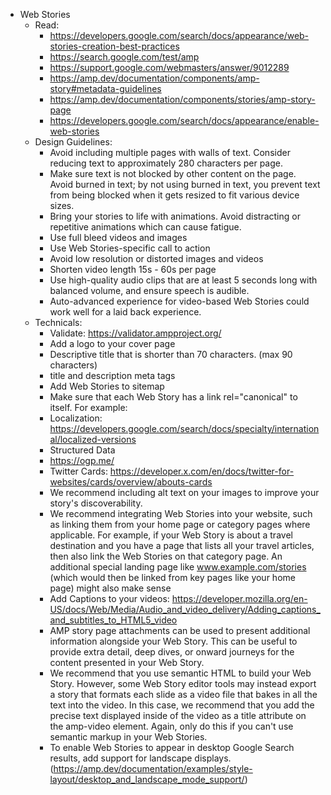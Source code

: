 - Web Stories
    - Read:
        - https://developers.google.com/search/docs/appearance/web-stories-creation-best-practices
        - https://search.google.com/test/amp
        - https://support.google.com/webmasters/answer/9012289
        - https://amp.dev/documentation/components/amp-story#metadata-guidelines
        - https://amp.dev/documentation/components/stories/amp-story-page
        - https://developers.google.com/search/docs/appearance/enable-web-stories
    - Design Guidelines:
        - Avoid including multiple pages with walls of text. Consider reducing text to approximately 280 characters per page.
        - Make sure text is not blocked by other content on the page. Avoid burned in text; by not using burned in text, you prevent text from being blocked when it gets resized to fit various device sizes.
        - Bring your stories to life with animations. Avoid distracting or repetitive animations which can cause fatigue.
        - Use full bleed videos and images
        - Use Web Stories-specific call to action
        - Avoid low resolution or distorted images and videos	
        - Shorten video length	15s - 60s per page
        - Use high-quality audio clips that are at least 5 seconds long with balanced volume, and ensure speech is audible.
        - Auto-advanced experience for video-based Web Stories could work well for a laid back experience.
    - Technicals:
        - Validate: https://validator.ampproject.org/
        - Add a logo to your cover page	
        - Descriptive title that is shorter than 70 characters. (max 90 characters)
        - title and description meta tags
        - Add Web Stories to sitemap
        - Make sure that each Web Story has a link rel="canonical" to itself. For example: <link rel="canonical" href="https://www.example.com/url/to/webstory.html">
        - Localization: https://developers.google.com/search/docs/specialty/international/localized-versions
        - Structured Data
        - https://ogp.me/
        - Twitter Cards: https://developer.x.com/en/docs/twitter-for-websites/cards/overview/abouts-cards
        - We recommend including alt text on your images to improve your story's discoverability.
        - We recommend integrating Web Stories into your website, such as linking them from your home page or category pages where applicable. For example, if your Web Story is about a travel destination and you have a page that lists all your travel articles, then also link the Web Stories on that category page. An additional special landing page like www.example.com/stories (which would then be linked from key pages like your home page) might also make sense
        - Add Captions to your videos: https://developer.mozilla.org/en-US/docs/Web/Media/Audio_and_video_delivery/Adding_captions_and_subtitles_to_HTML5_video
        - AMP story page attachments can be used to present additional information alongside your Web Story. This can be useful to provide extra detail, deep dives, or onward journeys for the content presented in your Web Story.
        - We recommend that you use semantic HTML to build your Web Story. However, some Web Story editor tools may instead export a story that formats each slide as a video file that bakes in all the text into the video. In this case, we recommend that you add the precise text displayed inside of the video as a title attribute on the amp-video element. Again, only do this if you can't use semantic markup in your Web Stories.
        - To enable Web Stories to appear in desktop Google Search results, add support for landscape displays.
        (https://amp.dev/documentation/examples/style-layout/desktop_and_landscape_mode_support/)